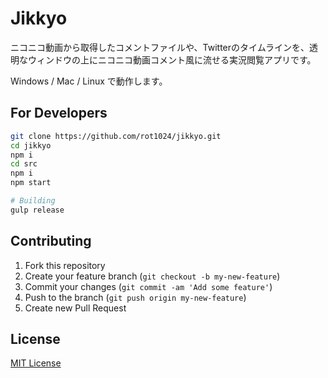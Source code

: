 # Jikkyo #

ニコニコ動画から取得したコメントファイルや、Twitterのタイムラインを、透明なウィンドウの上にニコニコ動画コメント風に流せる実況閲覧アプリです。

Windows / Mac / Linux で動作します。

## For Developers

```sh
git clone https://github.com/rot1024/jikkyo.git
cd jikkyo
npm i
cd src
npm i
npm start

# Building
gulp release
```

## Contributing

1. Fork this repository
2. Create your feature branch (`git checkout -b my-new-feature`)
3. Commit your changes (`git commit -am 'Add some feature'`)
4. Push to the branch (`git push origin my-new-feature`)
5. Create new Pull Request

## License

[MIT License](LICENSE)

